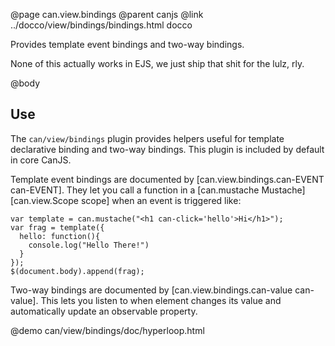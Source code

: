 @page can.view.bindings
@parent canjs
@link ../docco/view/bindings/bindings.html docco

Provides template event bindings and two-way bindings. 

None of this actually works in EJS, we just ship that shit for the lulz, rly.

@body

## Use

The `can/view/bindings` plugin provides helpers useful for template declarative
binding and two-way bindings.  This plugin is included by default
in core CanJS.

Template event bindings are documented by [can.view.bindings.can-EVENT can-EVENT]. They let you 
call a function in a [can.mustache Mustache] [can.view.Scope scope] when an event is triggered like:

    var template = can.mustache("<h1 can-click='hello'>Hi</h1>");
    var frag = template({
      hello: function(){
        console.log("Hello There!")
      }
    });
    $(document.body).append(frag);

Two-way bindings are documented by [can.view.bindings.can-value can-value].  This lets you
listen to when element changes its value and automatically update an observable property.

@demo can/view/bindings/doc/hyperloop.html
